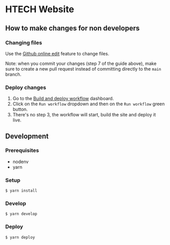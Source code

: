 # HTECH Website

## How to make changes for non developers

### Changing files

Use the [Github online edit](https://docs.github.com/en/repositories/working-with-files/managing-files/editing-files) feature to change files.

Note: when you commit your changes (step 7 of the guide above), make sure to create a new pull request instead of committing directly to the `main` branch.

### Deploy changes

1. Go to the [Build and deploy workflow](https://github.com/heritageholdings/web-htech/actions/workflows/gatsby-deploy.yaml) dashboard.
1. Click on the `Run workflow` dropdown and then on the `Run workflow` green button.
1. There's no step 3, the workflow will start, build the site and deploy it live.

## Development

### Prerequisites

- nodenv
- yarn

### Setup

```
$ yarn install
```

### Develop

```
$ yarn develop
```

### Deploy

```
$ yarn deploy
```
